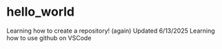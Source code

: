 # hello_world

Learning how to create a repository! (again)
Updated 6/13/2025 Learning how to use github on VSCode
